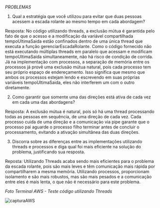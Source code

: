 *PROBLEMAS*

1. Qual a estratégia que você utilizou para evitar que duas pessoas acessem a escada rolante ao mesmo tempo em cada abordagem?

Resposta: No código utilizando threads, a exclusão mútua é garantida pelo fato de que o acesso e a modificação da variável compartilhada tempoUltimaSaida estão confinados dentro de uma única thread que executa a função gerenciarEscadaRolante. Como o código fornecido não está executando múltiplas threads em paralelo que acessam e modificam tempoUltimaSaida simultaneamente, não há risco de condição de corrida. Já na implementação com processos, a separação de memória entre os processos já provê uma exclusão mútua natural, pois cada processo tem seu próprio espaço de endereçamento. Isso significa que mesmo que ambos os processos estejam lendo e escrevendo em suas próprias variáveis tempoUltimaSaida, eles não interferem um com o outro diretamente.

2. Como garantir que somente uma das direções está ativa de cada vez em cada uma das abordagens?

Resposta: A exclusão mútua é natural, pois só há uma thread processando todas as pessoas em sequência, de uma direção de cada vez. Cada processo cuida de uma direção e a comunicação via pipe garante que o processo pai aguarde o processo filho terminar antes de concluir o processamento, evitando a ativação simultânea das duas direções.

3. Discorra sobre as diferenças entre as implementações utilizando threads e processos e diga qual foi mais eficiente na solução do problema, justificando sua resposta.

Reposta: Utilizando Threads acaba sendo mais eficientes para o problema da escada rolante, pois são mais leves e têm comunicação mais rápida por compartilharem a mesma memória. Utilizando processos, proporcionam isolamento e são mais robustos, mas são mais pesados e a comunicação entre eles é mais lenta, o que não é necessário para este problema.





*Foto Terminal AWS - Teste código utilizando Threads*


![capturaAWS](https://github.com/guilhermepascucci/guilherme/assets/99357352/a9cdcbcd-ac66-40af-a66f-7e643b0685c4)
